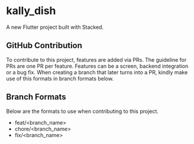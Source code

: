 # kally_dish

A new Flutter project built with Stacked.


## GitHub Contribution

To contribute to this project, features are added via PRs. The guideline for PRs are one PR per feature. Features can be a screen, backend integration or a bug fix. When creating a branch that later turns into a PR, kindly make use of this formats in branch formats below.

## Branch Formats

Below are the formats to use when contributing to this project.

- feat/<branch_name>
- chore/<branch_name>
- fix/<branch_name>